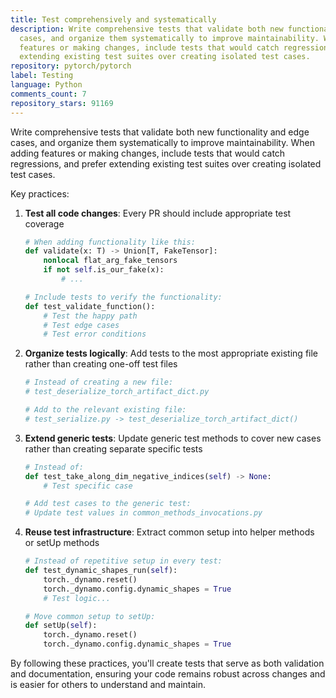 ```yaml
---
title: Test comprehensively and systematically
description: Write comprehensive tests that validate both new functionality and edge
  cases, and organize them systematically to improve maintainability. When adding
  features or making changes, include tests that would catch regressions, and prefer
  extending existing test suites over creating isolated test cases.
repository: pytorch/pytorch
label: Testing
language: Python
comments_count: 7
repository_stars: 91169
---
```


Write comprehensive tests that validate both new functionality and edge cases, and organize them systematically to improve maintainability. When adding features or making changes, include tests that would catch regressions, and prefer extending existing test suites over creating isolated test cases.

Key practices:
1. **Test all code changes**: Every PR should include appropriate test coverage
   ```python
   # When adding functionality like this:
   def validate(x: T) -> Union[T, FakeTensor]:
       nonlocal flat_arg_fake_tensors
       if not self.is_our_fake(x):
           # ...
   
   # Include tests to verify the functionality:
   def test_validate_function():
       # Test the happy path
       # Test edge cases
       # Test error conditions
   ```

2. **Organize tests logically**: Add tests to the most appropriate existing file rather than creating one-off test files
   ```python
   # Instead of creating a new file:
   # test_deserialize_torch_artifact_dict.py
   
   # Add to the relevant existing file:
   # test_serialize.py -> test_deserialize_torch_artifact_dict()
   ```

3. **Extend generic tests**: Update generic test methods to cover new cases rather than creating separate specific tests
   ```python
   # Instead of:
   def test_take_along_dim_negative_indices(self) -> None:
       # Test specific case
   
   # Add test cases to the generic test:
   # Update test values in common_methods_invocations.py
   ```

4. **Reuse test infrastructure**: Extract common setup into helper methods or setUp methods
   ```python
   # Instead of repetitive setup in every test:
   def test_dynamic_shapes_run(self):
       torch._dynamo.reset()
       torch._dynamo.config.dynamic_shapes = True
       # Test logic...
   
   # Move common setup to setUp:
   def setUp(self):
       torch._dynamo.reset()
       torch._dynamo.config.dynamic_shapes = True
   ```

By following these practices, you'll create tests that serve as both validation and documentation, ensuring your code remains robust across changes and is easier for others to understand and maintain.
